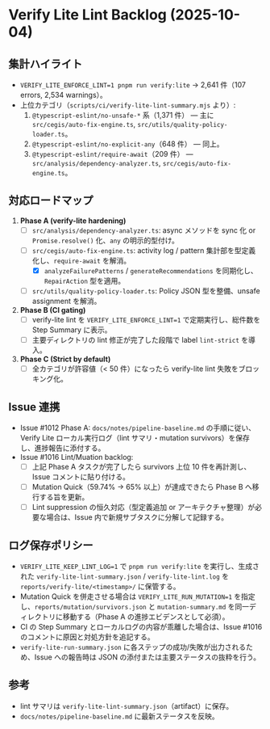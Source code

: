 # Verify Lite Lint Backlog (2025-10-04)

## 集計ハイライト
- `VERIFY_LITE_ENFORCE_LINT=1 pnpm run verify:lite` → 2,641 件（107 errors, 2,534 warnings）。
- 上位カテゴリ（`scripts/ci/verify-lite-lint-summary.mjs` より）:
  1. `@typescript-eslint/no-unsafe-*` 系（1,371 件） — 主に `src/cegis/auto-fix-engine.ts`, `src/utils/quality-policy-loader.ts`。
  2. `@typescript-eslint/no-explicit-any`（648 件） — 同上。
  3. `@typescript-eslint/require-await`（209 件） — `src/analysis/dependency-analyzer.ts`, `src/cegis/auto-fix-engine.ts`。

## 対応ロードマップ
1. **Phase A (verify-lite hardening)**
   - [ ] `src/analysis/dependency-analyzer.ts`: async メソッドを sync 化 or `Promise.resolve()` 化、`any` の明示的型付け。
   - [ ] `src/cegis/auto-fix-engine.ts`: activity log / pattern 集計部を型定義化し、`require-await` を解消。
     - [x] `analyzeFailurePatterns` / `generateRecommendations` を同期化し、`RepairAction` 型を適用。
   - [ ] `src/utils/quality-policy-loader.ts`: Policy JSON 型を整備、unsafe assignment を解消。
2. **Phase B (CI gating)**
   - [ ] verify-lite lint を `VERIFY_LITE_ENFORCE_LINT=1` で定期実行し、総件数を Step Summary に表示。
   - [ ] 主要ディレクトリの lint 修正が完了した段階で label `lint-strict` を導入。
3. **Phase C (Strict by default)**
   - [ ] 全カテゴリが許容値（< 50 件）になったら verify-lite lint 失敗をブロッキング化。

## Issue 連携
- Issue #1012 Phase A: `docs/notes/pipeline-baseline.md` の手順に従い、Verify Lite ローカル実行ログ（lint サマリ・mutation survivors）を保存し、進捗報告に添付する。
- Issue #1016 Lint/Muation backlog:
  - [ ] 上記 Phase A タスクが完了したら survivors 上位 10 件を再計測し、Issue コメントに貼り付ける。
  - [ ] Mutation Quick（59.74% → 65% 以上）が達成できたら Phase B へ移行する旨を更新。
  - [ ] Lint suppression の恒久対応（型定義追加 or アーキテクチャ整理）が必要な場合は、Issue 内で新規サブタスクに分解して記録する。

## ログ保存ポリシー
- `VERIFY_LITE_KEEP_LINT_LOG=1` で `pnpm run verify:lite` を実行し、生成された `verify-lite-lint-summary.json` / `verify-lite-lint.log` を `reports/verify-lite/<timestamp>/` に保管する。
- Mutation Quick を併走させる場合は `VERIFY_LITE_RUN_MUTATION=1` を指定し、`reports/mutation/survivors.json` と `mutation-summary.md` を同一ディレクトリに移動する（Phase A の進捗エビデンスとして必須）。
- CI の Step Summary とローカルログの内容が乖離した場合は、Issue #1016 のコメントに原因と対処方針を追記する。
- `verify-lite-run-summary.json` に各ステップの成功/失敗が出力されるため、Issue への報告時は JSON の添付または主要ステータスの抜粋を行う。

## 参考
- lint サマリは `verify-lite-lint-summary.json`（artifact）に保存。
- `docs/notes/pipeline-baseline.md` に最新ステータスを反映。
